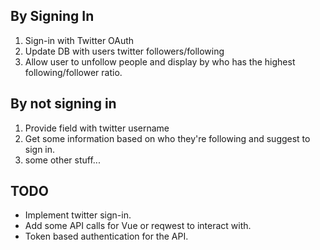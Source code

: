 ## By Signing In

1. Sign-in with Twitter OAuth
2. Update DB with users twitter followers/following
3. Allow user to unfollow people and display by who has the highest following/follower ratio.

## By not signing in

1. Provide field with twitter username
2. Get some information based on who they're following and suggest to sign in.
3. some other stuff...

## TODO

- Implement twitter sign-in.
- Add some API calls for Vue or reqwest to interact with.
- Token based authentication for the API.

